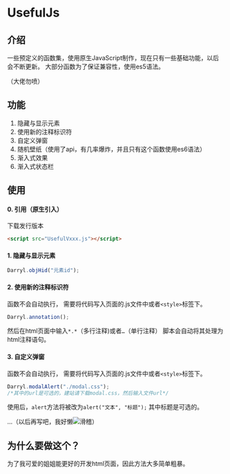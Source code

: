 # UsefulJs
## 介绍
一些预定义的函数集，使用原生JavaScript制作，现在只有一些基础功能，以后会不断更新。
大部分函数为了保证兼容性，使用es5语法。

（大佬勿喷）

## 功能
1. 隐藏与显示元素
2. 使用新的注释标识符
3. 自定义弹窗
4. 随机壁纸（使用了api，有几率爆炸，并且只有这个函数使用es6语法）
5. 渐入式效果
6. 渐入式状态栏

## 使用

#### 0. 引用（原生引入）
下载发行版本
```html
<script src="UsefulVxxx.js"></script>
```
#### 1. 隐藏与显示元素
```js
Darryl.objHid("元素id");
```
#### 2. 使用新的注释标识符
函数不会自动执行，
需要将代码写入页面的.js文件中或者`<style>`标签下。

```js
Darryl.annotation();
```
然后在html页面中输入`*.*`（多行注释)或者`…`（单行注释）
脚本会自动将其处理为html注释语句。

#### 3. 自定义弹窗
函数不会自动执行，
需要将代码写入页面的.js文件中或者`<style>`标签下。

```js
Darryl.modalAlert("./modal.css");
/*其中的url是可选的，建站请下载modal.css，然后输入文件url*/
```
使用后，`alert`方法将被改为`alert("文本", "标题");`
其中标题是可选的。

…（以后再写吧，我好懒![滑稽](http://qzonestyle.gtimg.cn/qzone/em/e248.gif)）
## 为什么要做这个？
为了我可爱的姐姐能更好的开发html页面，因此方法大多简单粗暴。
